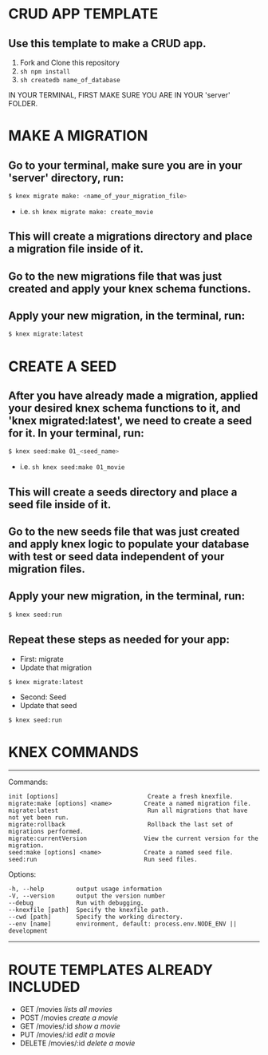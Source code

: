 # CRUD APP TEMPLATE

## Use this template to make a CRUD app.

1. Fork and Clone this repository
1. ```sh npm install```
1. ```sh createdb name_of_database```

IN YOUR TERMINAL, FIRST MAKE SURE YOU ARE IN YOUR 'server' FOLDER.

# MAKE A MIGRATION


## Go to your terminal, make sure you are in your 'server' directory, run:

```sh
$ knex migrate make: <name_of_your_migration_file>
```
- i.e. ```sh knex migrate make: create_movie```

## This will create a migrations directory and place a migration file inside of it.
## Go to the new migrations file that was just created and apply your knex schema functions.
## Apply your new migration, in the terminal, run:

```sh
$ knex migrate:latest
```

# CREATE A SEED

## After you have already made a migration, applied your desired knex schema functions to it, and 'knex migrated:latest', we need to create a seed for it. In your terminal, run:

```sh
$ knex seed:make 01_<seed_name>
```
- i.e. ```sh knex seed:make 01_movie ```

## This will create a seeds directory and place a seed file inside of it.
## Go to the new seeds file that was just created and apply knex logic to populate your database   with test or seed data independent of your migration files.
## Apply your new migration, in the terminal, run:

```sh
$ knex seed:run
```

## Repeat these steps as needed for your app:
- First: migrate
- Update that migration
```sh
$ knex migrate:latest
```
- Second: Seed
- Update that seed
```sh
$ knex seed:run
```

# KNEX COMMANDS
---------------------------------------------------------------------------------
Commands:

    init [options]                         Create a fresh knexfile.
    migrate:make [options] <name>         Create a named migration file.
    migrate:latest                         Run all migrations that have not yet been run.
    migrate:rollback                       Rollback the last set of migrations performed.
    migrate:currentVersion                View the current version for the migration.
    seed:make [options] <name>            Create a named seed file.
    seed:run                              Run seed files.

  Options:

    -h, --help         output usage information
    -V, --version      output the version number
    --debug            Run with debugging.
    --knexfile [path]  Specify the knexfile path.
    --cwd [path]       Specify the working directory.
    --env [name]       environment, default: process.env.NODE_ENV || development
---------------------------------------------------------------------------------

# ROUTE TEMPLATES ALREADY INCLUDED

- GET /movies   _lists all movies_
- POST /movies  _create a movie_
- GET /movies/:id  _show a movie_
- PUT /movies/:id _edit a movie_
- DELETE /movies/:id _delete a movie_
